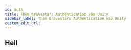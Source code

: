 ```yaml
---
id: auth
title: Thêm Bravestars Authentication vào Unity
sidebar_label: Thêm Bravestars Authentication vào Unity
custom_edit_url: 
---
```

## Hell